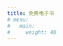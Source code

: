 ```yaml
---
title: 免费电子书
# menu:
#   main:
#     weight: 40
---
```


<!--add blocks of content here to add more sections to the community page -->
